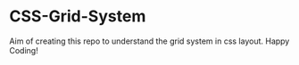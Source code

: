 # CSS-Grid-System
Aim of creating this repo to understand the grid system in css layout. Happy Coding!
